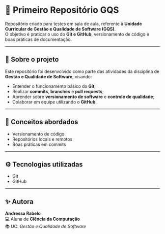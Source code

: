 # 🧩 Primeiro Repositório GQS

Repositório criado para testes em sala de aula, referente à **Unidade Curricular de Gestão e Qualidade de Software (GQS)**.  
O objetivo é praticar o uso do **Git e GitHub**, versionamento de código e boas práticas de documentação.

---

## 📘 Sobre o projeto

Este repositório foi desenvolvido como parte das atividades da disciplina de **Gestão e Qualidade de Software**, visando:
- Entender o funcionamento básico do **Git**;
- Realizar **commits**, **branches** e **pull requests**;
- Aprender sobre **versionamento de software** e **controle de qualidade**;
- Colaborar em equipe utilizando o **GitHub**.

---

## 🧠 Conceitos abordados

- Versionamento de código  
- Repositórios locais e remotos  
- Boas práticas em commits   

---

## ⚙️ Tecnologias utilizadas

- Git  
- GitHub  

---

## ✨ Autora

**Andressa Rabelo**  
💻 Aluna de **Ciência da Computação**  
📚 UC: *Gestão e Qualidade de Software*





